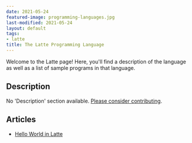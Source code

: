 ```yaml
---
date: 2021-05-24
featured-image: programming-languages.jpg
last-modified: 2021-05-24
layout: default
tags:
- latte
title: The Latte Programming Language
---
```


Welcome to the Latte page! Here, you'll find a description of the language as well as a list of sample programs in that language.

## Description

No 'Description' section available. [Please consider contributing](https://github.com/TheRenegadeCoder/sample-programs-website).

## Articles

- [Hello World in Latte](https://sampleprograms.io/projects/hello-world/latte)